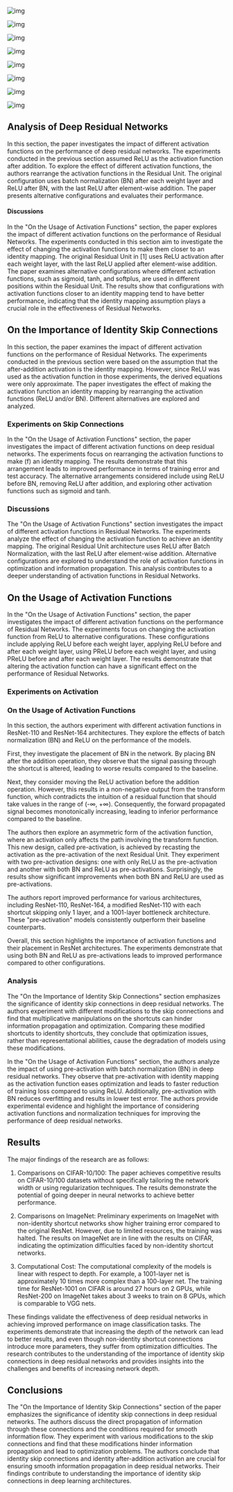![img](img/Abstract_0.png)

![img](img/Abstract_1.png)

![img](img/Abstract_2.png)

![img](img/Abstract_3.png)

![img](img/Abstract_4.png)

![img](img/Abstract_5.png)

![img](img/Abstract_6.png)

![img](img/Abstract_7.png)

## Analysis of Deep Residual Networks


In this section, the paper investigates the impact of different activation functions on the performance of deep residual networks. The experiments conducted in the previous section assumed ReLU as the activation function after addition. To explore the effect of different activation functions, the authors rearrange the activation functions in the Residual Unit. The original configuration uses batch normalization (BN) after each weight layer and ReLU after BN, with the last ReLU after element-wise addition. The paper presents alternative configurations and evaluates their performance.
#### Discussions


In the "On the Usage of Activation Functions" section, the paper explores the impact of different activation functions on the performance of Residual Networks. The experiments conducted in this section aim to investigate the effect of changing the activation functions to make them closer to an identity mapping. The original Residual Unit in [1] uses ReLU activation after each weight layer, with the last ReLU applied after element-wise addition. The paper examines alternative configurations where different activation functions, such as sigmoid, tanh, and softplus, are used in different positions within the Residual Unit. The results show that configurations with activation functions closer to an identity mapping tend to have better performance, indicating that the identity mapping assumption plays a crucial role in the effectiveness of Residual Networks.
## On the Importance of Identity Skip Connections


In this section, the paper examines the impact of different activation functions on the performance of Residual Networks. The experiments conducted in the previous section were based on the assumption that the after-addition activation is the identity mapping. However, since ReLU was used as the activation function in those experiments, the derived equations were only approximate. The paper investigates the effect of making the activation function an identity mapping by rearranging the activation functions (ReLU and/or BN). Different alternatives are explored and analyzed.
### Experiments on Skip Connections


In the "On the Usage of Activation Functions" section, the paper investigates the impact of different activation functions on deep residual networks. The experiments focus on rearranging the activation functions to make \(f\) an identity mapping. The results demonstrate that this arrangement leads to improved performance in terms of training error and test accuracy. The alternative arrangements considered include using ReLU before BN, removing ReLU after addition, and exploring other activation functions such as sigmoid and tanh.
### Discussions


The "On the Usage of Activation Functions" section investigates the impact of different activation functions in Residual Networks. The experiments analyze the effect of changing the activation function to achieve an identity mapping. The original Residual Unit architecture uses ReLU after Batch Normalization, with the last ReLU after element-wise addition. Alternative configurations are explored to understand the role of activation functions in optimization and information propagation. This analysis contributes to a deeper understanding of activation functions in Residual Networks.
## On the Usage of Activation Functions


In the "On the Usage of Activation Functions" section, the paper investigates the impact of different activation functions on the performance of Residual Networks. The experiments focus on changing the activation function from ReLU to alternative configurations. These configurations include applying ReLU before each weight layer, applying ReLU before and after each weight layer, using PReLU before each weight layer, and using PReLU before and after each weight layer. The results demonstrate that altering the activation function can have a significant effect on the performance of Residual Networks.
### Experiments on Activation


### On the Usage of Activation Functions

In this section, the authors experiment with different activation functions in ResNet-110 and ResNet-164 architectures. They explore the effects of batch normalization (BN) and ReLU on the performance of the models.

First, they investigate the placement of BN in the network. By placing BN after the addition operation, they observe that the signal passing through the shortcut is altered, leading to worse results compared to the baseline.

Next, they consider moving the ReLU activation before the addition operation. However, this results in a non-negative output from the transform function, which contradicts the intuition of a residual function that should take values in the range of (-∞, +∞). Consequently, the forward propagated signal becomes monotonically increasing, leading to inferior performance compared to the baseline.

The authors then explore an asymmetric form of the activation function, where an activation only affects the path involving the transform function. This new design, called pre-activation, is achieved by recasting the activation as the pre-activation of the next Residual Unit. They experiment with two pre-activation designs: one with only ReLU as the pre-activation and another with both BN and ReLU as pre-activations. Surprisingly, the results show significant improvements when both BN and ReLU are used as pre-activations.

The authors report improved performance for various architectures, including ResNet-110, ResNet-164, a modified ResNet-110 with each shortcut skipping only 1 layer, and a 1001-layer bottleneck architecture. These "pre-activation" models consistently outperform their baseline counterparts.

Overall, this section highlights the importance of activation functions and their placement in ResNet architectures. The experiments demonstrate that using both BN and ReLU as pre-activations leads to improved performance compared to other configurations.
### Analysis


The "On the Importance of Identity Skip Connections" section emphasizes the significance of identity skip connections in deep residual networks. The authors experiment with different modifications to the skip connections and find that multiplicative manipulations on the shortcuts can hinder information propagation and optimization. Comparing these modified shortcuts to identity shortcuts, they conclude that optimization issues, rather than representational abilities, cause the degradation of models using these modifications.

In the "On the Usage of Activation Functions" section, the authors analyze the impact of using pre-activation with batch normalization (BN) in deep residual networks. They observe that pre-activation with identity mapping as the activation function eases optimization and leads to faster reduction of training loss compared to using ReLU. Additionally, pre-activation with BN reduces overfitting and results in lower test error. The authors provide experimental evidence and highlight the importance of considering activation functions and normalization techniques for improving the performance of deep residual networks.
## Results


The major findings of the research are as follows:

1. Comparisons on CIFAR-10/100: The paper achieves competitive results on CIFAR-10/100 datasets without specifically tailoring the network width or using regularization techniques. The results demonstrate the potential of going deeper in neural networks to achieve better performance.

2. Comparisons on ImageNet: Preliminary experiments on ImageNet with non-identity shortcut networks show higher training error compared to the original ResNet. However, due to limited resources, the training was halted. The results on ImageNet are in line with the results on CIFAR, indicating the optimization difficulties faced by non-identity shortcut networks.

3. Computational Cost: The computational complexity of the models is linear with respect to depth. For example, a 1001-layer net is approximately 10 times more complex than a 100-layer net. The training time for ResNet-1001 on CIFAR is around 27 hours on 2 GPUs, while ResNet-200 on ImageNet takes about 3 weeks to train on 8 GPUs, which is comparable to VGG nets.

These findings validate the effectiveness of deep residual networks in achieving improved performance on image classification tasks. The experiments demonstrate that increasing the depth of the network can lead to better results, and even though non-identity shortcut connections introduce more parameters, they suffer from optimization difficulties. The research contributes to the understanding of the importance of identity skip connections in deep residual networks and provides insights into the challenges and benefits of increasing network depth.
## Conclusions


The "On the Importance of Identity Skip Connections" section of the paper emphasizes the significance of identity skip connections in deep residual networks. The authors discuss the direct propagation of information through these connections and the conditions required for smooth information flow. They experiment with various modifications to the skip connections and find that these modifications hinder information propagation and lead to optimization problems. The authors conclude that identity skip connections and identity after-addition activation are crucial for ensuring smooth information propagation in deep residual networks. Their findings contribute to understanding the importance of identity skip connections in deep learning architectures.